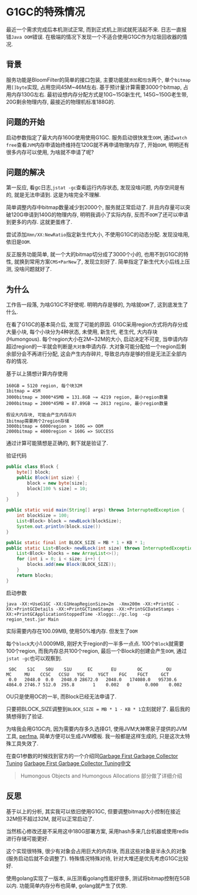 # G1GC的特殊情况

最近一个需求完成后本机测试正常, 而到正式机上测试就死活起不来. 日志一直报错`Java OOM`错误. 在极端的情况下发现一个不适合使用G1GC作为垃圾回收器的情况.

## 背景

服务功能是BloomFilter的简单的接口包装, 主要功能就`添加`和`包含`两个, 单个`bitmap`用`[]byte`实现, 占用空间45M\~46M左右. 基于预计量计算需要3000个bitmap, 占用内存130G左右. 最初设想内存分配方式是10G\~15G新生代, 145G\~150G老生带, 20G剩余物理内存, 最接近的物理机标准188G的.

## 问题的开始

启动参数指定了最大内存160G使用使用G1GC. 服务启动很快发生`OOM`, 通过`watch free`查看`JVM`内存申请始终维持在120G就不再申请物理内存了, 开始`OOM`, 明明还有很多内存可以使用, 为啥就不申请了呢?

## 问题的解决

第一反应, 看gc日志,`jstat -gc`查看运行内存状态, 发现没啥问题, 内存空间是有的, 就是无法申请到. 这是为啥完全不理解.

简单调整内存中bitmap数量减少到2000个, 服务就正常启动了. 并且内存量可以突破120G申请到140G的物理内存, 明明我调小了实际内存, 反而不`OOM`了还可以申请到更多的内存. 这就更蛋疼了.

尝试添加`Xmn/XX:NewRatio`指定新生代大小, 不使用G1GC的动态分配. 发现没啥用, 依旧是`OOM`.

反正服务功能简单, 就一个大的bitmap切分成了3000个小的, 也用不到G1GC的特性, 就换到常用方案`CMS+ParNew`了, 发现立刻好了. 简单指定了新生代大小后线上压测, 没啥问题就好了.

## 为什么

工作告一段落, 为啥G1GC不好使呢. 明明内存是够的, 为啥就`OOM`了, 这到底发生了什么.

在看了G1GC的基本简介后, 发现了可能的原因. G1GC采用region方式将内存分成大量小块, 每个小块分为4种状态, 未使用, 新生代, 老生代, 大内存块(Humongous). 每个region大小在2M\~32M的大小, 启动决定不可变, 当申请内存超过region的一半就会判断是`大对象`申请内存. 大对象可能分配给一个region后剩余部分会不再进行分配, 这会产生内存碎片, 导致总内存是够的但是无法正全部内存的情况.

基于以上猜想计算内存使用
```
160GB = 5120 region, 每个块32M
1bitmap = 45M
3000bitmap = 3000*45MB = 131.8GB ~= 4219 region, 最小region数量
2000bitmap = 2000*45MB = 87.89GB ~= 2813 regino, 最小region数量

假设大内存块, 可能会产生内存存片
1bitmap需要两个2region存储
3000bitmap = 6000region > 160G => OOM
2000bitmap = 4000region < 160G => SUCCESS
```

通过计算可能猜想是正确的, 剩下就是验证了.

验证代码
```java
public class Block {
    byte[] block;
    public Block(int size) {
        block = new byte[size];
        block[100 % size] = 10;
    }
}

public static void main(String[] args) throws InterruptedException {
    int blockSize = 100;
    List<Block> block = newBLock(blockSize);
    System.out.println(block.size())
}

public static final int BLOCK_SIZE = MB * 1 + KB * 1;
public static List<Block> newBLock(int size) throws InterruptedException {
    List<Block> blocks = new ArrayList<>();
    for (int i = 0; i < size; i++) {
        blocks.add(new Block(BLOCK_SIZE));
    }
    return blocks;
}
```

启动参数
```
java -XX:+UseG1GC -XX:G1HeapRegionSize=2m  -Xmx200m -XX:+PrintGC -XX:+PrintGCDetails -XX:+PrintGCTimeStamps -XX:+PrintGCDateStamps -XX:+PrintGCApplicationStoppedTime -Xloggc:./gc.log  -cp region_test.jar Main
```

实际需要内存在100.09MB, 使用50%堆内存. 但发生了`OOM`

每个`block`大小1.0009MB, 刚好大于region的一半多一点点. 100个`Block`就需要100个region, 而我内存总共100个region, 最后一个Block的创建会产生`OOM`, 通过`jstat -gc`也可以观察到.
```
 S0C    S1C    S0U    S1U      EC       EU        OC         OU       MC     MU    CCSC   CCSU   YGC     YGCT    FGC    FGCT     GCT
 0.0   2048.0  0.0   2048.0 28672.0   2048.0   174080.0   95730.6   4864.0 2746.7 512.0  295.8       1    0.002   0      0.000    0.002
```
OU只是使用OC的一半, 而Block已经无法申请了.

只要把BLOCK_SIZE调整到`BLOCK_SIZE = MB * 1 - KB * 1`立刻就好了. 最后我的猜想得到了验证.

为啥我会用G1GC内, 因为需要内存多久选择G1, 使用JVM大神寒泉子提供的JVM工具, [perfma](http://xxfox.perfma.com/), 简单方便可以生成JVM模板. 我一般都是这样生成的, 只是这次太特殊工具失效了.

在查G1参数的时候找到官方的一个介绍同[Garbage First Garbage Collector Tuning](https://www.oracle.com/technical-resources/articles/java/g1gc.html) [Garbage First Garbage Collector Tuning中文](https://www.oracle.com/cn/technical-resources/articles/java/g1gc.html)

> Humongous Objects and Humongous Allocations 部分做了详细介绍

## 反思

基于以上的分析, 其实我可以依旧使用G1GC, 但要调整bitmap大小控制在接近32M但不超过32M, 就可以正常启动了.

当然核心修改还是不采用这中180G部署方案, 采用hash多来几台机器或使用redis进行存储可能更好.

这个实现很特殊, 很少有对象会占用巨大的内存块, 而且这些对象是半永久的对象(服务启动后就不会调整了). 特殊情况特殊对待, 针对大堆还是优先考虑G1GC比较好.

使用golang实现了一版本, 从压测看golang性能好很多, 测试将bitmap控制在5GB以内. 功能简单内存分布也简单, golang就产生了优势.
